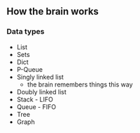 ## How the brain works

### Data types
- List
- Sets
- Dict
- P-Queue
- Singly linked list
  - the brain remembers things this way
- Doubly linked list
- Stack - LIFO
- Queue - FIFO
- Tree
- Graph
